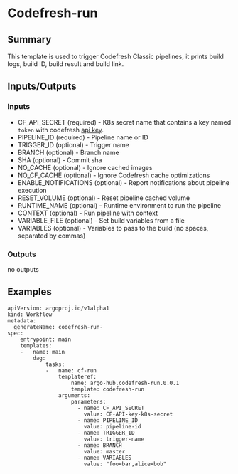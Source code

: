 # Codefresh-run

## Summary
This template is used to trigger Codefresh Classic pipelines, it prints build logs, build ID, build result and build link.

## Inputs/Outputs

### Inputs
* CF_API_SECRET (required) - K8s secret name that contains a key named `token` with codefresh [api key](https://codefresh.io/docs/docs/integrations/codefresh-api/#authentication-instructions).
* PIPELINE_ID (required) - Pipeline name or ID
* TRIGGER_ID (optional) - Trigger name
* BRANCH (optional) - Branch name
* SHA (optional) - Commit sha
* NO_CACHE (optional) - Ignore cached images
* NO_CF_CACHE (optional) - Ignore Codefresh cache optimizations
* ENABLE_NOTIFICATIONS (optional) - Report notifications about pipeline execution
* RESET_VOLUME (optional) - Reset pipeline cached volume
* RUNTIME_NAME (optional) - Runtime environment to run the pipeline
* CONTEXT (optional) - Run pipeline with context
* VARIABLE_FILE (optional) - Set build variables from a file
* VARIABLES (optional) - Variables to pass to the build (no spaces, separated by commas)

### Outputs
no outputs

## Examples


```
apiVersion: argoproj.io/v1alpha1
kind: Workflow
metadata:
  generateName: codefresh-run-
spec:
    entrypoint: main
    templates:
    -   name: main
        dag:
            tasks:
            -   name: cf-run
                templateref:
                    name: argo-hub.codefresh-run.0.0.1
                    template: codefresh-run
                arguments:
                    parameters:
                      - name: CF_API_SECRET
                        value: CF-API-key-k8s-secret
                      - name: PIPELINE_ID
                        value: pipeline-id
                      - name: TRIGGER_ID     
                        value: trigger-name
                      - name: BRANCH        
                        value: master
                      - name: VARIABLES      
                        value: "foo=bar,alice=bob"
```
